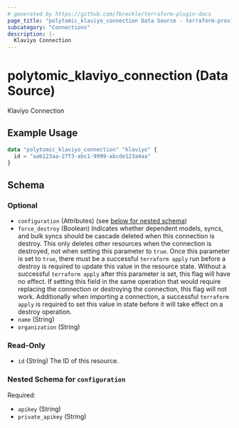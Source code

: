 ```yaml
---
# generated by https://github.com/fbreckle/terraform-plugin-docs
page_title: "polytomic_klaviyo_connection Data Source - terraform-provider-polytomic"
subcategory: "Connections"
description: |-
  Klaviyo Connection
---
```


# polytomic_klaviyo_connection (Data Source)

Klaviyo Connection

## Example Usage

```terraform
data "polytomic_klaviyo_connection" "klaviyo" {
  id = "aab123aa-27f3-abc1-9999-abcde123a4aa"
}
```

<!-- schema generated by tfplugindocs -->
## Schema

### Optional

- `configuration` (Attributes) (see [below for nested schema](#nestedatt--configuration))
- `force_destroy` (Boolean) Indicates whether dependent models, syncs, and bulk syncs should be cascade deleted when this connection is destroy. This only deletes other resources when the connection is destroyed, not when setting this parameter to `true`. Once this parameter is set to `true`, there must be a successful `terraform apply` run before a destroy is required to update this value in the resource state. Without a successful `terraform apply` after this parameter is set, this flag will have no effect. If setting this field in the same operation that would require replacing the connection or destroying the connection, this flag will not work. Additionally when importing a connection, a successful `terraform apply` is required to set this value in state before it will take effect on a destroy operation.
- `name` (String)
- `organization` (String)

### Read-Only

- `id` (String) The ID of this resource.

<a id="nestedatt--configuration"></a>
### Nested Schema for `configuration`

Required:

- `apikey` (String)
- `private_apikey` (String)


